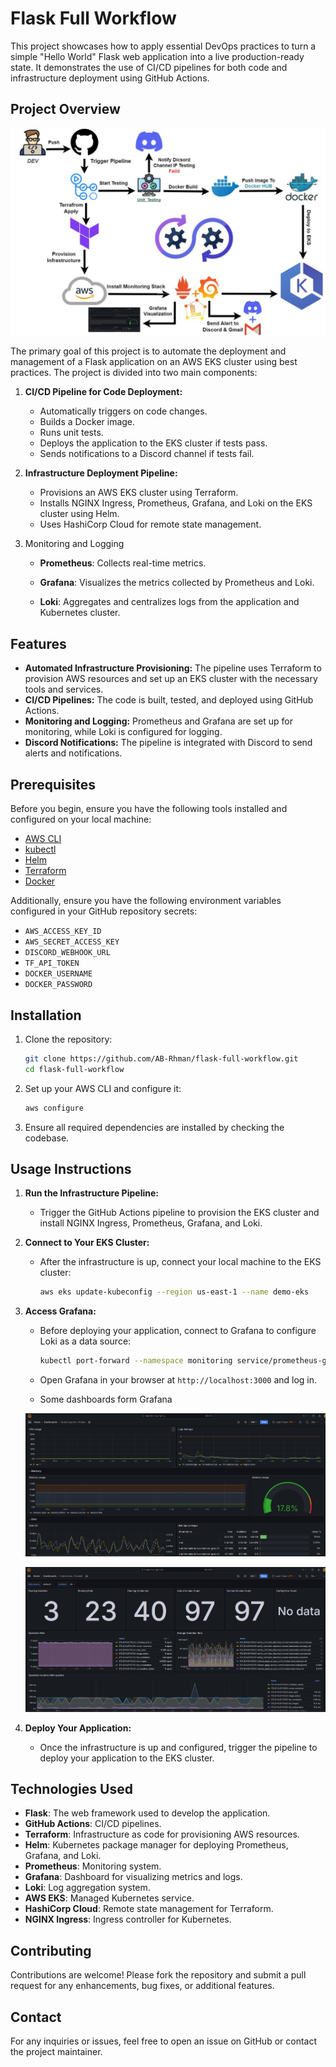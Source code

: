 
# Flask Full Workflow

This project showcases how to apply essential DevOps practices to turn a simple "Hello World" Flask web application into a live production-ready state. It demonstrates the use of CI/CD pipelines for both code and infrastructure deployment using GitHub Actions.

## Project Overview

![workflow](images\workflow.jpg)

The primary goal of this project is to automate the deployment and management of a Flask application on an AWS EKS cluster using best practices. The project is divided into two main components:

1. **CI/CD Pipeline for Code Deployment:**
   - Automatically triggers on code changes.
   - Builds a Docker image.
   - Runs unit tests.
   - Deploys the application to the EKS cluster if tests pass.
   - Sends notifications to a Discord channel if tests fail.

2. **Infrastructure Deployment Pipeline:**
   - Provisions an AWS EKS cluster using Terraform.
   - Installs NGINX Ingress, Prometheus, Grafana, and Loki on the EKS cluster using Helm.
   - Uses HashiCorp Cloud for remote state management.

3. Monitoring and Logging

   - **Prometheus**: Collects real-time metrics.
   
   - **Grafana**: Visualizes the metrics collected by Prometheus and Loki.
   
   - **Loki**: Aggregates and centralizes logs from the application and Kubernetes cluster. 
## Features

- **Automated Infrastructure Provisioning:** The pipeline uses Terraform to provision AWS resources and set up an EKS cluster with the necessary tools and services.
- **CI/CD Pipelines:** The code is built, tested, and deployed using GitHub Actions.
- **Monitoring and Logging:** Prometheus and Grafana are set up for monitoring, while Loki is configured for logging.
- **Discord Notifications:** The pipeline is integrated with Discord to send alerts and notifications.

## Prerequisites

Before you begin, ensure you have the following tools installed and configured on your local machine:

- [AWS CLI](https://docs.aws.amazon.com/cli/latest/userguide/getting-started-install.html)
- [kubectl](https://kubernetes.io/docs/tasks/tools/)
- [Helm](https://helm.sh/docs/intro/install/)
- [Terraform](https://developer.hashicorp.com/terraform/downloads)
- [Docker](https://docs.docker.com/get-docker/)

Additionally, ensure you have the following environment variables configured in your GitHub repository secrets:

- `AWS_ACCESS_KEY_ID`
- `AWS_SECRET_ACCESS_KEY`
- `DISCORD_WEBHOOK_URL`
- `TF_API_TOKEN`
- `DOCKER_USERNAME`
- `DOCKER_PASSWORD`

## Installation

1. Clone the repository:
   ```bash
   git clone https://github.com/AB-Rhman/flask-full-workflow.git
   cd flask-full-workflow
   ```

2. Set up your AWS CLI and configure it:
   ```bash
   aws configure
   ```

3. Ensure all required dependencies are installed by checking the codebase.

## Usage Instructions

1. **Run the Infrastructure Pipeline:**
   - Trigger the GitHub Actions pipeline to provision the EKS cluster and install NGINX Ingress, Prometheus, Grafana, and Loki.

2. **Connect to Your EKS Cluster:**
   - After the infrastructure is up, connect your local machine to the EKS cluster:
     ```bash
     aws eks update-kubeconfig --region us-east-1 --name demo-eks
     ```

3. **Access Grafana:**
   - Before deploying your application, connect to Grafana to configure Loki as a data source:
     ```bash
     kubectl port-forward --namespace monitoring service/prometheus-grafana 3000:80
     ```
   - Open Grafana in your browser at `http://localhost:3000` and log in.

   - Some dashboards form Grafana

   ![node](images\node.png)

   ![kubelet](images\kubelet.png)

4. **Deploy Your Application:**
   - Once the infrastructure is up and configured, trigger the pipeline to deploy your application to the EKS cluster.

## Technologies Used

- **Flask**: The web framework used to develop the application.
- **GitHub Actions**: CI/CD pipelines.
- **Terraform**: Infrastructure as code for provisioning AWS resources.
- **Helm**: Kubernetes package manager for deploying Prometheus, Grafana, and Loki.
- **Prometheus**: Monitoring system.
- **Grafana**: Dashboard for visualizing metrics and logs.
- **Loki**: Log aggregation system.
- **AWS EKS**: Managed Kubernetes service.
- **HashiCorp Cloud**: Remote state management for Terraform.
- **NGINX Ingress**: Ingress controller for Kubernetes.

## Contributing

Contributions are welcome! Please fork the repository and submit a pull request for any enhancements, bug fixes, or additional features.

## Contact

For any inquiries or issues, feel free to open an issue on GitHub or contact the project maintainer.
